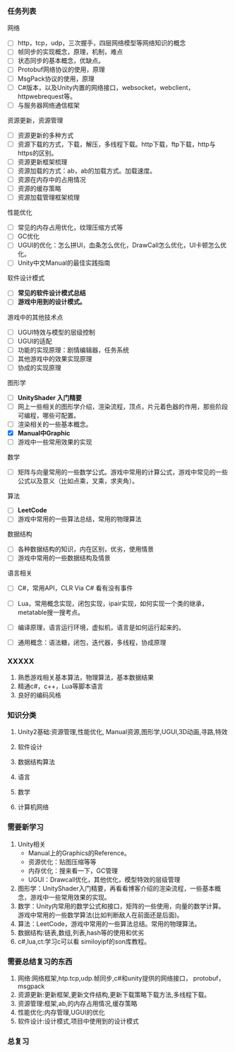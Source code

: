 ### 任务列表

网络

- [ ] http，tcp，udp，三次握手，四层网络模型等网络知识的概念
- [ ] 帧同步的实现概念，原理，机制，难点
- [ ] 状态同步的基本概念，优缺点。
- [ ] Protobuf网络协议的使用，原理
- [ ] MsgPack协议的使用，原理
- [ ] C#版本，以及Unity内置的网络接口，websocket，webclient，httpwebrequest等。
- [ ] 与服务器网络通信框架

资源更新，资源管理

- [ ] 资源更新的多种方式
- [ ] 资源下载的方式，下载，解压，多线程下载。http下载，ftp下载，http与https的区别。
- [ ] 资源更新框架梳理
- [ ] 资源加载的方式：ab，ab的加载方式。加载速度。
- [ ] 资源在内存中的占用情况
- [ ] 资源的缓存策略
- [ ] 资源加载管理框架梳理

性能优化

- [ ] 常见的内存占用优化，纹理压缩方式等
- [ ] GC优化
- [ ] UGUI的优化：怎么拼UI，血条怎么优化，DrawCall怎么优化，UI卡顿怎么优化。
- [ ] Unity中文Manual的最佳实践指南

软件设计模式

- [ ] **常见的软件设计模式总结**
- [ ] **游戏中用到的设计模式。**

游戏中的其他技术点

- [ ] UGUI特效与模型的层级控制
- [ ] UGUI的适配
- [ ] 功能的实现原理：剧情编辑器，任务系统
- [ ] 其他游戏中的效果实现原理
- [ ] 协成的实现原理

图形学

- [ ] **UnityShader 入门精要**
- [ ] 网上一些相关的图形学介绍，渲染流程，顶点，片元着色器的作用，那些阶段可编程，哪些可配置。
- [ ] 渲染相关的一些基本概念。
- [x] **Manual中Graphic**
- [ ] 游戏中一些常用效果的实现

数学

- [ ] 矩阵与向量常用的一些数学公式。游戏中常用的计算公式，游戏中常见的一些公式以及意义（比如点乘，叉乘，求夹角）。

算法

- [ ] **LeetCode**
- [ ] 游戏中常用的一些算法总结，常用的物理算法

数据结构

- [ ] 各种数据结构的知识，内在区别，优劣，使用情景
- [ ] 游戏中常用的一些数据结构及情景

语言相关

- [ ] C#，常用API，CLR Via C# 看有没有事件
- [ ] Lua，常用概念实现，闭包实现，ipair实现，如何实现一个类的继承，metatable搜一搜考点。
- [ ] 编译原理，语言运行环境，虚拟机，语言是如何运行起来的。
- [ ] 通用概念：语法糖，闭包，迭代器，多线程，协成原理









### XXXXX

1. 熟悉游戏相关基本算法，物理算法，基本数据结果
2. 精通c#，c++，Lua等脚本语言
3. 良好的编码风格

### 知识分类

1. Unity2基础:资源管理,性能优化, Manual资源,图形学,UGUI,3D动画,寻路,特效

2. 软件设计

3. 数据结构算法

4. 语言

5. 数学

6. 计算机网络

### 需要新学习

1. Unity相关
   * Manual上的Graphics的Reference。
   * 资源优化：贴图压缩等等
   * 内存优化：搜来看一下，GC管理
   * UGUI：Drawcall优化，其他优化，模型特效的层级管理
2. 图形学：UnityShader入门精要，再看看博客介绍的渲染流程，一些基本概念，游戏中一些常用效果的实现。
3. 数学：Unity内常用的数学公式和接口，矩阵的一些使用，向量的数学计算。游戏中常用的一些数学算法(比如判断敌人在前面还是后面)。
4. 算法：LeetCode，游戏中常用的一些算法总结。常用的物理算法。
5. 数据结构:链表,数组,列表,hash等的使用和优劣
6. c#,lua,ct:学习c可以看 similoyipf的son库教程。

### 需要总结复习的东西

1. 网络:网络框架,htp.tcp,udp.帧同步,c#和unity提供的网络接口， protobuf， msgpack
2. 资源更新:更新框架,更新文件结构,更新下载策略下载方法,多线程下载。
3. 资源管理:框架,ab,的内存占用情况,缓存策略
4. 性能优化:内存管理,UGUI的优化
5. 软件设计:设计模式,项目中使用到的设计模式

### 总复习
